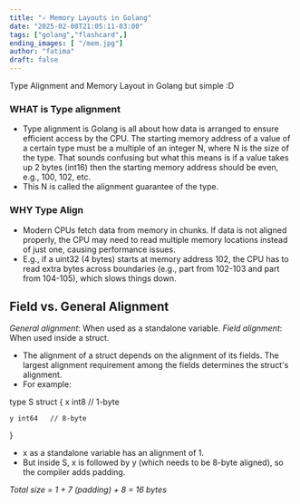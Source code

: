 ```yaml
---
title: "✧ Memory Layouts in Golang"
date: "2025-02-08T21:05:11-03:00"
tags: ["golang","flashcard",]
ending_images: [ "/mem.jpg"]
author: "fatima"
draft: false
---
```

<!-- introduction -->
Type Alignment and Memory Layout in Golang but simple :D
<!--more-->
<!-- rest of the content -->
### WHAT is Type alignment
- Type alignment is Golang is all about how data is arranged to ensure efficient access by the CPU. The starting memory address of a value of a certain type must be a multiple of an integer N, where N is the size of the type. That sounds confusing but what this means is if a value takes up 2 bytes (int16) then the starting memory address should be even, e.g., 100, 102, etc. 
- This N is called the alignment guarantee of the type.
### WHY Type Align
- Modern CPUs fetch data from memory in chunks. If data is not aligned properly, the CPU may need to read multiple memory locations instead of just one, causing performance issues.
- E.g., if a uint32 (4 bytes) starts at memory address 102, the CPU has to read extra bytes across boundaries (e.g., part from 102-103 and part from 104-105), which slows things down.

## Field vs. General Alignment

*General alignment*: When used as a standalone variable.
*Field alignment*: When used inside a struct.

- The alignment of a struct depends on the alignment of its fields. The largest alignment requirement among the fields determines the struct's alignment.
- For example:

type S struct {
    x int8    // 1-byte 
    
    y int64   // 8-byte 
}

* x as a standalone variable has an alignment of 1.
* But inside S, x is followed by y (which needs to be 8-byte aligned), so the compiler adds padding.

_Total size = 1 + 7 (padding) + 8 = 16 bytes_